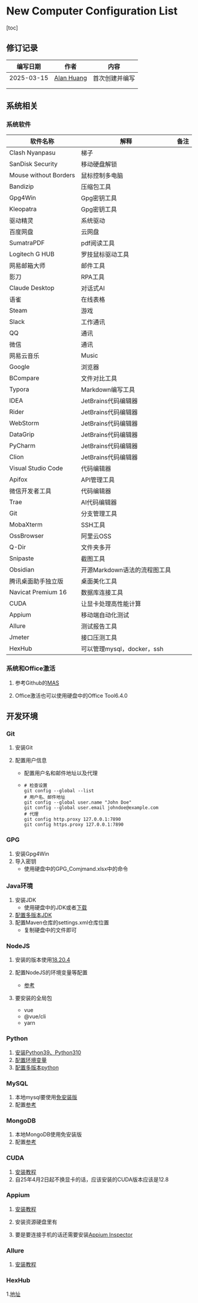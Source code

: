 # New Computer Configuration List

[toc]

## 修订记录

| 编写日期   | 作者                                    | 内容           |
| ---------- | --------------------------------------- | -------------- |
| 2025-03-15 | [Alan Huang](https://github.com/cmrhyq) | 首次创建并编写 |
|            |                                         |                |
|            |                                         |                |



## 系统相关

### 系统软件

| 软件名称              | 解释                         | 备注 |
| --------------------- | ---------------------------- | ---- |
| Clash Nyanpasu        | 梯子                         |      |
| SanDisk Security      | 移动硬盘解锁                 |      |
| Mouse without Borders | 鼠标控制多电脑               |      |
| Bandizip              | 压缩包工具                   |      |
| Gpg4Win               | Gpg密钥工具                  |      |
| Kleopatra             | Gpg密钥工具                  |      |
| 驱动精灵              | 系统驱动                     |      |
| 百度网盘              | 云网盘                       |      |
| SumatraPDF            | pdf阅读工具                  |      |
| Logitech G HUB        | 罗技鼠标驱动工具             |      |
| 网易邮箱大师          | 邮件工具                     |      |
| 影刀                  | RPA工具                      |      |
| Claude Desktop        | 对话式AI                     |      |
| 语雀                  | 在线表格                     |      |
| Steam                 | 游戏                         |      |
| Slack                 | 工作通讯                     |      |
| QQ                    | 通讯                         |      |
| 微信                  | 通讯                         |      |
| 网易云音乐            | Music                        |      |
| Google                | 浏览器                       |      |
| BCompare              | 文件对比工具                 |      |
| Typora                | Markdown编写工具             |      |
| IDEA                  | JetBrains代码编辑器          |      |
| Rider                 | JetBrains代码编辑器          |      |
| WebStorm              | JetBrains代码编辑器          |      |
| DataGrip              | JetBrains代码编辑器          |      |
| PyCharm               | JetBrains代码编辑器          |      |
| Clion                 | JetBrains代码编辑器          |      |
| Visual Studio Code    | 代码编辑器                   |      |
| Apifox                | API管理工具                  |      |
| 微信开发者工具        | 代码编辑器                   |      |
| Trae                  | AI代码编辑器                 |      |
| Git                   | 分支管理工具                 |      |
| MobaXterm             | SSH工具                      |      |
| OssBrowser            | 阿里云OSS                    |      |
| Q-Dir                 | 文件夹多开                   |      |
| Snipaste              | 截图工具                     |      |
| Obsidian              | 开源Markdown语法的流程图工具 |      |
| 腾讯桌面助手独立版    | 桌面美化工具                 |      |
| Navicat Premium 16    | 数据库连接工具               |      |
| CUDA                  | 让显卡处理高性能计算         |      |
| Appium                | 移动端自动化测试             |      |
| Allure                | 测试报告工具                 |      |
| Jmeter                | 接口压测工具                 |      |
| HexHub                | 可以管理mysql，docker，ssh   |      |

### 系统和Office激活

1. 参考Github的[MAS](https://github.com/massgravel/Microsoft-Activation-Scripts)

2. Office激活也可以使用硬盘中的Office Tool6.4.0



## 开发环境

### Git

1. 安装Git

2. 配置用户信息

   - 配置用户名和邮件地址以及代理

   - ```shell
     # 检查设置
     git config --global --list
     # 用户名、邮件地址
     git config --global user.name "John Doe"
     git config --global user.email johndoe@example.com
     # 代理
     git config http.proxy 127.0.0.1:7890
     git config https.proxy 127.0.0.1:7890
     ```

### GPG

1. 安装Gpg4Win
2. 导入密钥
   - 使用硬盘中的GPG_Comjmand.xlsx中的命令

### Java环境

1. 安装JDK
   - 使用硬盘中的JDK或者[下载](https://www.oracle.com/java/technologies/downloads/archive/)
2. [配置多版本JDK](https://blog.csdn.net/qq_33807380/article/details/135474122)
3. 配置Maven仓库的settings.xml仓库位置
   - 复制硬盘中的文件即可

### NodeJS

1. 安装的版本使用[18.20.4](https://nodejs.org/dist/)
2. 配置NodeJS的环境变量等配置
   - [参考](https://blog.csdn.net/weixin_44462773/article/details/131087728)

3. 要安装的全局包
   - vue
   - @vue/cli
   - yarn

### Python

1. [安装Python39、Python310](https://www.python.org/downloads/release/python-3110/)
2. [配置环境变量](https://blog.csdn.net/qq_40584683/article/details/126954120)
3. [配置多版本python](https://blog.csdn.net/weixin_45100742/article/details/133322422)

### MySQL

1. 本地mysql要使用[免安装版](https://downloads.mysql.com/archives/community/)
2. 配置[参考](https://blog.csdn.net/qq_45344586/article/details/129286105)

### MongoDB

1. 本地MongoDB使用免安装版
2. 配置[参考](https://blog.csdn.net/qq_46092061/article/details/119811965)

### CUDA
1. [安装教程](blog.csdn.net/YYDS_WV/article/details/137825313)
2. 自25年4月2日起不换显卡的话，应该安装的CUDA版本应该是12.8

### Appium

1. [安装教程](https://zhuanlan.zhihu.com/p/746925640)

2. 安装资源硬盘里有

3. 要是要连接手机的话还需要安装[Appium Inspector](https://juejin.cn/post/7231429790615453756)

### Allure

1. [安装教程](https://blog.csdn.net/weixin_46474921/article/details/127387709)

### HexHub

1.[地址](https://www.hexhub.cn/)